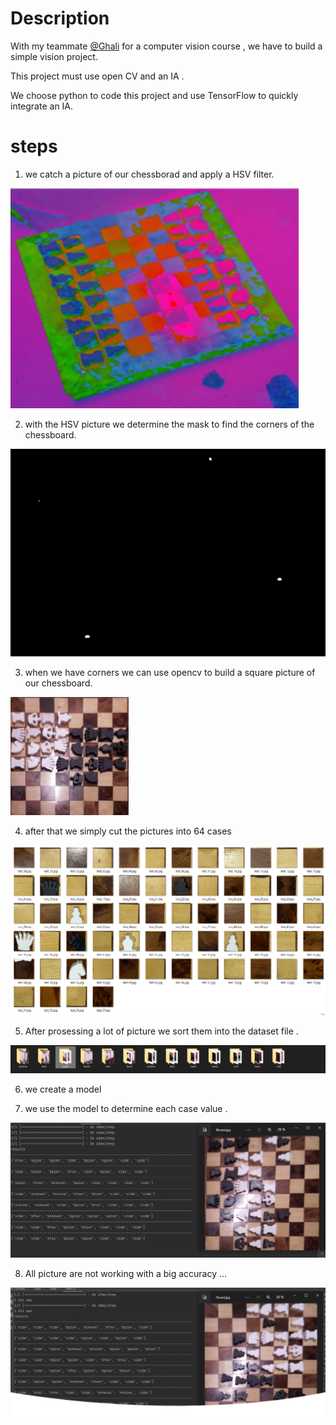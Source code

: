 # Description
With my teammate [@Ghali](https://github.com/Ghali9)
for a computer vision course , we have to build a simple vision project. 

This project must use open CV and an IA .

We choose python to code this project and use TensorFlow to quickly integrate  an IA.


# steps 

1) we catch a picture of our chessborad and apply a HSV filter.

![HSV](./img/HSV.png)

2) with the HSV picture we determine the mask to find the corners of the chessboard.

![MASK](./img/mask.png)

3) when we have corners we can use opencv to build a square picture of our chessboard.

![BOARD](./img/board.jpg)

4) after that we simply cut the pictures into 64 cases 

![cases](./img/cases.png)

5) After prosessing a lot of picture we sort them into the dataset file .

![dataset](./img/dataset.png)

6) we create a model 

7) we use the model to determine each case value . 

![result1](./img/result1.png)

8) All picture are not working with a big accuracy ...

![result2](./img/result2.png)

